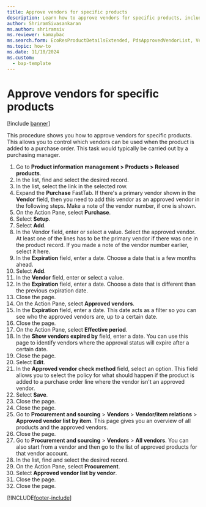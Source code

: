 ```yaml
---
title: Approve vendors for specific products
description: Learn how to approve vendors for specific products, including a step-by-step process for the task using the USMF demo data company.
author: ShriramSivasankaran
ms.author: shriramsiv
ms.reviewer: kamaybac
ms.search.form: EcoResProductDetailsExtended, PdsApprovedVendorList, VendTable  
ms.topic: how-to
ms.date: 11/18/2024
ms.custom: 
  - bap-template
---
```


# Approve vendors for specific products

[!include [banner](../../includes/banner.md)]

This procedure shows you how to approve vendors for specific products. This allows you to control which vendors can be used when the product is added to a purchase order. This task would typically be carried out by a purchasing manager.

1. Go to **Product information management > Products > Released products**.
2. In the list, find and select the desired record.
3. In the list, select the link in the selected row.
4. Expand the **Purchase** FastTab. If there's a primary vendor shown in the **Vendor** field, then you need to add this vendor as an approved vendor in the following steps. Make a note of the vendor number, if one is shown.  
5. On the Action Pane, select **Purchase**.
6. Select **Setup**.
7. Select **Add**.
8. In the Vendor field, enter or select a value. Select the approved vendor. At least one of the lines has to be the primary vendor if there was one in the product record. If you made a note of the vendor number earlier, select it here.  
9. In the **Expiration** field, enter a date. Choose a date that is a few months ahead.  
10. Select **Add**.
11. In the **Vendor** field, enter or select a value.
12. In the **Expiration** field, enter a date. Choose a date that is different than the previous expiration date.  
13. Close the page.
14. On the Action Pane, select **Approved vendors**.
15. In the **Expiration** field, enter a date. This date acts as a filter so you can see who the approved vendors are, up to a certain date.  
16. Close the page.
17. On the Action Pane, select **Effective period**.
18. In the **Show vendors expired by** field, enter a date. You can use this page to identify vendors where the approval status will expire after a certain date.  
19. Close the page.
20. Select **Edit**.
21. In the **Approved vendor check method** field, select an option. This field allows you to select the policy for what should happen if the product is added to a purchase order line where the vendor isn't an approved vendor.  
22. Select **Save**.
23. Close the page.
24. Close the page.
25. Go to **Procurement and sourcing** \> **Vendors** \> **Vendor/item relations** \> **Approved vendor list by item**. This page gives you an overview of all products and the approved vendors.  
26. Close the page.
27. Go to **Procurement and sourcing** \> **Vendors** \> **All vendors**. You can also start from a vendor and then go to the list of approved products for that vendor account.  
28. In the list, find and select the desired record.
29. On the Action Pane, select **Procurement**.
30. Select **Approved vendor list by vendor**.
31. Close the page.
32. Close the page.

[!INCLUDE[footer-include](../../../includes/footer-banner.md)]

